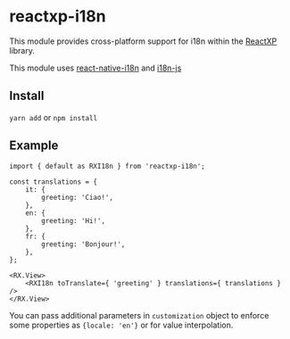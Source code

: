 # reactxp-i18n
This module provides cross-platform support for i18n within the [ReactXP](https://microsoft.github.io/reactxp/) library.

This module uses [react-native-i18n](https://github.com/AlexanderZaytsev/react-native-i18n) and [i18n-js](https://github.com/fnando/i18n-js)

## Install

`yarn add` or `npm install`

## Example
```
import { default as RXI18n } from 'reactxp-i18n';

const translations = {
    it: {
        greeting: 'Ciao!',
    },
    en: {
        greeting: 'Hi!',
    },
    fr: {
        greeting: 'Bonjour!',
    },
};

<RX.View>
    <RXI18n toTranslate={ 'greeting' } translations={ translations } />
</RX.View>
```

You can pass additional parameters in `customization` object to enforce some properties as `{locale: 'en'}` or for value interpolation.
